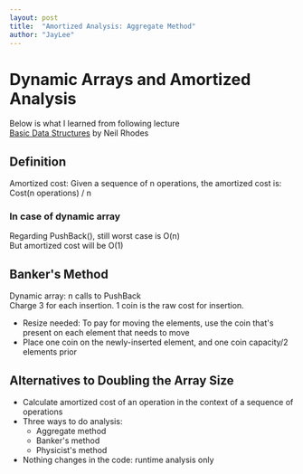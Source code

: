 ```yaml
---
layout: post
title:  "Amortized Analysis: Aggregate Method"
author: "JayLee"
---
```


# Dynamic Arrays and Amortized Analysis
Below is what I learned from following lecture  
[Basic Data Structures][lecture] by Neil Rhodes

## Definition
Amortized cost: Given a sequence of n operations, the amortized cost is:  
Cost(n operations) / n

### In case of dynamic array
Regarding PushBack(), still worst case is O(n)  
But amortized cost will be O(1)

## Banker's Method
Dynamic array: n calls to PushBack  
Charge 3 for each insertion. 1 coin is the raw cost for insertion.
- Resize needed: To pay for moving the elements, use the coin that's present on each element that needs to move
- Place one coin on the newly-inserted element, and one coin capacity/2 elements prior

## Alternatives to Doubling the Array Size
- Calculate amortized cost of an operation in the context of a sequence of operations
- Three ways to do analysis:
  - Aggregate method
  - Banker's method
  - Physicist's method
- Nothing changes in the code: runtime analysis only

[lecture]: https://www.coursera.org/lecture/data-structures/arrays-OsBSF
